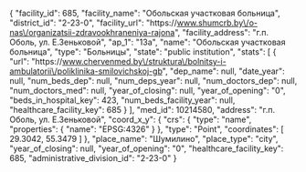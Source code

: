 {
    "facility_id": 685,
    "facility_name": "Обольская участковая больница",
    "district_id": "2-23-0",
    "facility_url": "https:\/\/www.shumcrb.by\/o-nas\/organizatsii-zdravookhraneniya-rajona",
    "facility_address": "г.п. Оболь, ул. Е.Зеньковой",
    "ap_1": "13а",
    "name": "Обольская участковая больница",
    "type": "Больницы",
    "state": "public institution",
    "stats": [
        {
            "url": "https:\/\/www.chervenmed.by\/struktura\/bolnitsy-i-ambulatorii\/poliklinika-smilovichskoj-gb",
            "dep_name": null,
            "date_year": null,
            "num_beds_dep": null,
            "num_deps_year": null,
            "num_doctors_dep": null,
            "num_doctors_med": null,
            "year_of_closing": null,
            "year_of_opening": "0",
            "beds_in_hospital_key": 423,
            "num_beds_facility_year": null,
            "healthcare_facility_key": 685
        }
    ],
    "med_id": 10214580,
    "address": "г.п. Оболь, ул. Е.Зеньковой",
    "coord_x_y": {
        "crs": {
            "type": "name",
            "properties": {
                "name": "EPSG:4326"
            }
        },
        "type": "Point",
        "coordinates": [
            29.3042,
            55.3479
        ]
    },
    "place_name": "Шумилино",
    "place_type": "city",
    "year_of_closing": null,
    "year_of_opening": "0",
    "healthcare_facility_key": 685,
    "administrative_division_id": "2-23-0"
}